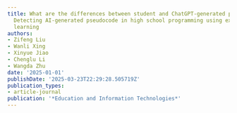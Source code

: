 ```yaml
---
title: What are the differences between student and ChatGPT-generated pseudocode?
  Detecting AI-generated pseudocode in high school programming using explainable machine
  learning
authors:
- Zifeng Liu
- Wanli Xing
- Xinyue Jiao
- Chenglu Li
- Wangda Zhu
date: '2025-01-01'
publishDate: '2025-03-23T22:29:28.505719Z'
publication_types:
- article-journal
publication: '*Education and Information Technologies*'
---
```

